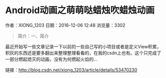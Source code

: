 # Android动画之萌萌哒蜡烛吹蜡烛动画
作者：XIONG_1203
日期：2016-12-06 12:48
浏览量：3302
> 简介：一、简介

最近开始写一些文章记录一下以前的一些自己写的小项目或者是定义View积累，积灰的东西还是要多翻出来整理整理看看的，在我的csdn上也有。这个只完成了一部分燃起熄灭的动画，没有为何燃起火焰的...

 链接：http://blog.csdn.net/xiong_1203/article/details/53470230
